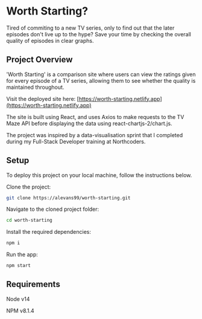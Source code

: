 # Worth Starting?

Tired of commiting to a new TV series, only to find out that the later episodes don't live up to the hype? Save your time by checking the overall quality of episodes in clear graphs.

## Project Overview

'Worth Starting' is a comparison site where users can view the ratings given for every episode of a TV series, allowing them to see whether the quality is maintained throughout.

Visit the deployed site here:
[https://worth-starting.netlify.app](https://worth-starting.netlify.app)

The site is built using React, and uses Axios to make requests to the TV Maze API before displaying the data using react-chartjs-2/chart.js.

The project was inspired by a data-visualisation sprint that I completed during my Full-Stack Developer training at Northcoders.

## Setup

To deploy this project on your local machine, follow the instructions below.

Clone the project:

```bash
git clone https://alevans99/worth-starting.git
```
Navigate to the cloned project folder:

```bash
cd worth-starting
```
Install the required dependencies:
```bash
npm i
```
Run the app:
```bash
npm start
```
## Requirements
Node v14

NPM v8.1.4
